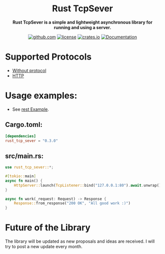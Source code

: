 <div align="center">
  <h1>Rust TcpSever</h1>
  <p>
    <strong>Rust TcpSever is a simple and lightweight asynchronous library for running and using a server.</strong>
  </p>
  <p>
  <!-- prettier-ignore-start -->
  
  [![github.com](https://img.shields.io/crates/v/rust-tcp-sever?label=github.com)](https://github.com/Amakesasha/Rust-TcpSever)
  [![license](https://img.shields.io/crates/l/rust-tcp-sever.svg)](https://github.com/Amakesasha/Rust-TcpSever/blob/main/README.md)
  [![crates.io](https://img.shields.io/crates/d/rust-tcp-sever.svg)](https://crates.io/crates/rust_tcp_sever)
  [![Documentation](https://docs.rs/rust_tcp_sever/badge.svg)](https://docs.rs/crate/rust_tcp_sever/latest)

  <!-- prettier-ignore-end -->
  </p>
</div>

# Supported Protocols
* [Without protocol](https://github.com/Amakesasha/Rust-TcpSever/blob/main/examples/clean.rs)
* [HTTP](https://github.com/Amakesasha/Rust-TcpSever/blob/main/examples/http_def_start.rs)

# Usage examples: 
* See [rest Example](https://github.com/Amakesasha/Rust-TcpSever/blob/main/examples).
## Cargo.toml:
``` Toml
[dependencies]
rust_tcp_sever = "0.3.0"
```
## src/main.rs:
``` Rust
use rust_tcp_sever::*;

#[tokio::main]
async fn main() {
    HttpServer::launch(TcpListener::bind("127.0.0.1:80").await.unwrap(), work).await;
}

async fn work(_request: Request) -> Response {
    Response::from_response("200 OK", "All good work :)")
}

 ```

# Future of the Library

The library will be updated as new proposals and ideas are received. I will try to post a new update every month.
 